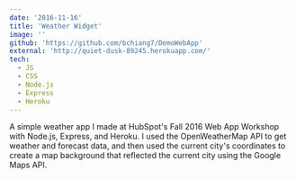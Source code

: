 ```yaml
---
date: '2016-11-16'
title: 'Weather Widget'
image: ''
github: 'https://github.com/bchiang7/DemoWebApp'
external: 'http://quiet-dusk-89245.herokuapp.com/'
tech:
  - JS
  - CSS
  - Node.js
  - Express
  - Heroku
---
```


A simple weather app I made at HubSpot's Fall 2016 Web App Workshop with Node.js, Express, and Heroku. I used the OpenWeatherMap API to get weather and forecast data, and then used the current city's coordinates to create a map background that reflected the current city using the Google Maps API.
